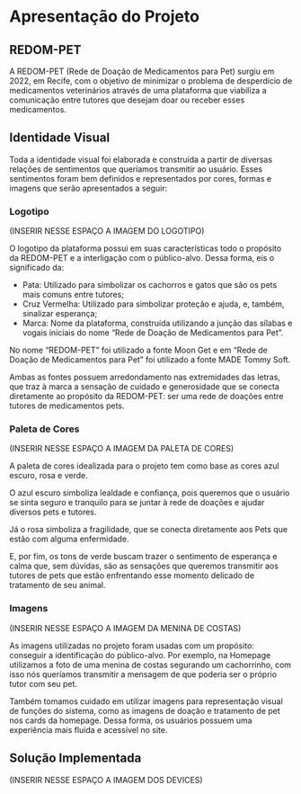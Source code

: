 # Apresentação do Projeto


## REDOM-PET

A REDOM-PET (Rede de Doação de Medicamentos para Pet) surgiu em 2022, em Recife, com o objetivo de minimizar o problema de desperdício de medicamentos veterinários através de uma plataforma que viabiliza a comunicação entre tutores que desejam doar ou receber esses medicamentos.

## Identidade Visual 

Toda a identidade visual foi elaborada e construída a partir de diversas relações de sentimentos que queríamos transmitir ao usuário. Esses sentimentos foram bem definidos e representados por cores, formas e imagens que serão apresentados a seguir: 


### Logotipo

(INSERIR NESSE ESPAÇO A IMAGEM DO LOGOTIPO)

O logotipo da plataforma possui em suas características todo o propósito da REDOM-PET e a interligação com o público-alvo. Dessa forma, eis o significado da: 

- Pata: Utilizado para simbolizar os cachorros e gatos que são os pets mais comuns entre tutores; 
- Cruz Vermelha: Utilizado para simbolizar proteção e ajuda, e, também, sinalizar esperança;
- Marca: Nome da plataforma, construída utilizando a junção das sílabas e vogais iniciais do nome “Rede de Doação de Medicamentos para Pet”. 

No nome “REDOM-PET” foi utilizado a fonte Moon Get e em “Rede de Doação de Medicamentos para Pet” foi utilizado a fonte MADE Tommy Soft. 

Ambas as fontes possuem arredondamento nas extremidades das letras, que traz à marca a sensação de cuidado e generosidade que se conecta diretamente ao propósito da REDOM-PET: ser uma rede de doações entre tutores de medicamentos pets. 


### Paleta de Cores

(INSERIR NESSE ESPAÇO A IMAGEM DA PALETA DE CORES)

A paleta de cores idealizada para o projeto tem como base as cores azul escuro, rosa e verde. 

O azul escuro simboliza lealdade e confiança, pois queremos que o usuário se sinta seguro e tranquilo para se juntar à rede de doações e ajudar diversos pets e tutores. 

Já o rosa simboliza a fragilidade, que se conecta diretamente aos Pets que estão com alguma enfermidade. 

E, por fim, os tons de verde buscam trazer o sentimento de esperança e calma que, sem dúvidas, são as sensações que queremos transmitir aos tutores de pets que estão enfrentando esse momento delicado de tratamento de seu animal. 


### Imagens 

(INSERIR NESSE ESPAÇO A IMAGEM DA MENINA DE COSTAS)

As imagens utilizadas no projeto foram usadas com um propósito: conseguir a identificação do público-alvo. Por exemplo, na Homepage utilizamos a foto de uma menina de costas segurando um cachorrinho, com isso nós queríamos transmitir a mensagem de que poderia ser o próprio tutor com seu pet.  

Também tomamos cuidado em utilizar imagens para representação visual de funções do sistema, como as imagens de doação e tratamento de pet nos cards da homepage. Dessa forma, os usuários possuem uma experiência mais fluida e acessível no site. 


## Solução Implementada 

(INSERIR NESSE ESPAÇO A IMAGEM DOS DEVICES)
 
